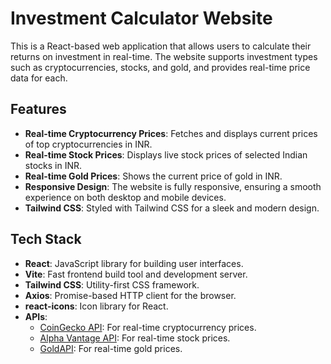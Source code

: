 # Investment Calculator Website

This is a React-based web application that allows users to calculate their returns on investment in real-time. The website supports investment types such as cryptocurrencies, stocks, and gold, and provides real-time price data for each.

## Features

- **Real-time Cryptocurrency Prices**: Fetches and displays current prices of top cryptocurrencies in INR.
- **Real-time Stock Prices**: Displays live stock prices of selected Indian stocks in INR.
- **Real-time Gold Prices**: Shows the current price of gold in INR.
- **Responsive Design**: The website is fully responsive, ensuring a smooth experience on both desktop and mobile devices.
- **Tailwind CSS**: Styled with Tailwind CSS for a sleek and modern design.

## Tech Stack

- **React**: JavaScript library for building user interfaces.
- **Vite**: Fast frontend build tool and development server.
- **Tailwind CSS**: Utility-first CSS framework.
- **Axios**: Promise-based HTTP client for the browser.
- **react-icons**: Icon library for React.
- **APIs**:
  - [CoinGecko API](https://www.coingecko.com/en/api): For real-time cryptocurrency prices.
  - [Alpha Vantage API](https://www.alphavantage.co/): For real-time stock prices.
  - [GoldAPI](https://www.goldapi.io/): For real-time gold prices.